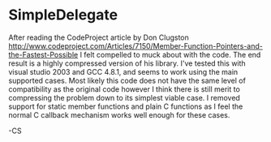 SimpleDelegate
==============

After reading the CodeProject article by Don Clugston http://www.codeproject.com/Articles/7150/Member-Function-Pointers-and-the-Fastest-Possible I felt compelled to muck about with the code. The end result is a highly compressed version of his library. I've tested this with visual studio 2003 and GCC 4.8.1, and seems to work using the main supported cases. Most likely this code does not have the same level of compatibility as the original code however I think there is still merit to compressing the problem down to its simplest viable case. I removed support for static member functions and plain C functions as I feel the normal C callback mechanism works well enough for these cases.

-CS
